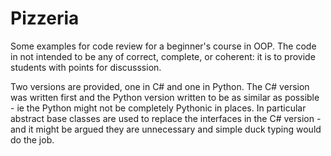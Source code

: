 # Pizzeria

Some examples for code review for a beginner's course in OOP. The code in not intended to be any of correct, complete, or coherent: it is to provide students with points for discusssion.

Two versions are provided, one in C# and one in Python. The C# version was written first and the Python version written to be as similar as possible - ie the Python might not be completely Pythonic in places. In particular abstract base classes are used to replace the interfaces in the C# version - and it might be argued they are unnecessary and simple duck typing would do the job. 

